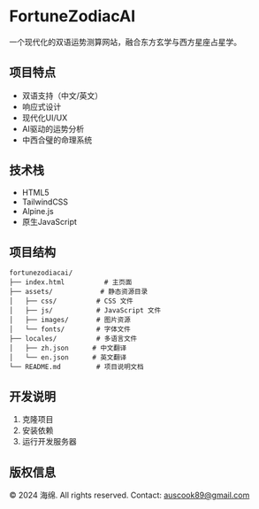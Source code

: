 # FortuneZodiacAI

一个现代化的双语运势测算网站，融合东方玄学与西方星座占星学。

## 项目特点

- 双语支持（中文/英文）
- 响应式设计
- 现代化UI/UX
- AI驱动的运势分析
- 中西合璧的命理系统

## 技术栈

- HTML5
- TailwindCSS
- Alpine.js
- 原生JavaScript

## 项目结构

```
fortunezodiacai/
├── index.html          # 主页面
├── assets/            # 静态资源目录
│   ├── css/          # CSS 文件
│   ├── js/           # JavaScript 文件
│   ├── images/       # 图片资源
│   └── fonts/        # 字体文件
├── locales/          # 多语言文件
│   ├── zh.json      # 中文翻译
│   └── en.json      # 英文翻译
└── README.md         # 项目说明文档
```

## 开发说明

1. 克隆项目
2. 安装依赖
3. 运行开发服务器

## 版权信息

© 2024 海绵. All rights reserved.
Contact: auscook89@gmail.com 